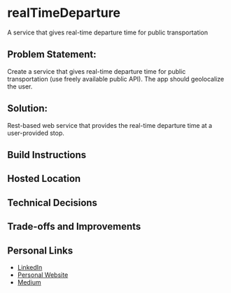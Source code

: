 # realTimeDeparture
A service that gives real-time departure time for public transportation

## Problem Statement:
Create a service that gives real-time departure time for public transportation (use freely available public API). The app should geolocalize the user.

## Solution:
Rest-based web service that provides the real-time departure time at a user-provided stop.

## Build Instructions

## Hosted Location

## Technical Decisions

## Trade-offs and Improvements

## Personal Links
* [LinkedIn](https://www.linkedin.com/in/tendaimudyiwa/) 
* [Personal Website](https://www.tendaimudyiwa.com/)
* [Medium](https://medium.com/@zim_coder)